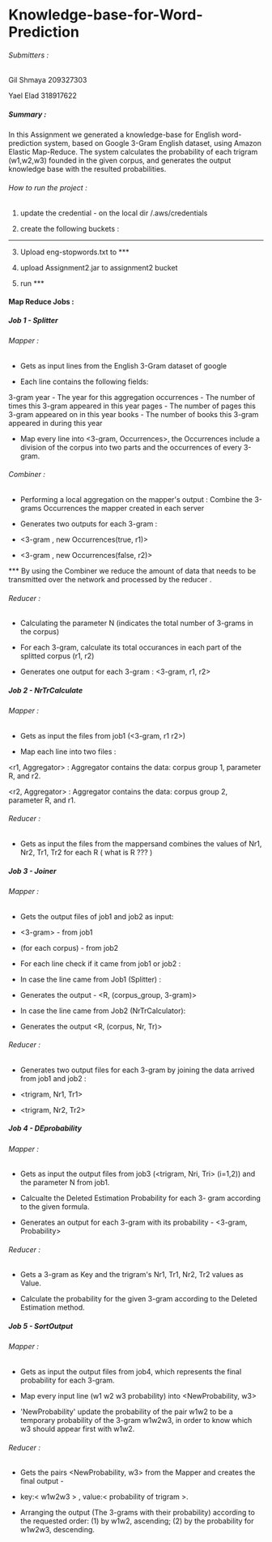 # Knowledge-base-for-Word-Prediction

###### Submitters :

Gil Shmaya 209327303

Yael Elad 318917622


##### Summary :
In this Assignment we generated a knowledge-base for English word-prediction system, based on Google 3-Gram English dataset, using Amazon Elastic Map-Reduce. 
The system calculates the probability of each trigram (w1,w2,w3) founded in the given corpus, and generates the output knowledge base with the resulted probabilities.


###### How to run the project :

1. update the credential - on the local dir /.aws/credentials

2. create the following buckets :

*** 

3. Upload eng-stopwords.txt to  ***

3. upload Assignment2.jar to assignment2 bucket

4. run ***

#### Map Reduce Jobs :

##### Job 1 - Splitter 

###### Mapper :

- Gets as input lines from the English 3-Gram dataset of google 

* Each line contains the following fields:

3-gram 
year - The year for this aggregation
occurrences - The number of times this 3-gram appeared in this year
pages - The number of pages this 3-gram appeared on in this year
books - The number of books this 3-gram appeared in during this year

- Map every line into <3-gram, Occurrences>, the Occurrences include a division of the corpus into two parts and the occurrences of every 3-gram.

###### Combiner : 

- Performing a local aggregation on the mapper's output : Combine the 3-grams Occurrences the mapper created in each server

- Generates two outputs for each 3-gram :

* <3-gram , new Occurrences(true, r1)> 

* <3-gram , new Occurrences(false, r2)> 

*** By using the Combiner we reduce the amount of data that needs to be transmitted over the network and processed by the reducer .

###### Reducer :

- Calculating the parameter N (indicates the total number of 3-grams in the corpus)

- For each 3-gram, calculate its total occurances in each part of the splitted corpus (r1, r2) 

- Generates one output for each 3-gram : <3-gram, r1, r2>


##### Job 2 - NrTrCalculate 
 
###### Mapper :

- Gets as input the files from job1 (<3-gram, r1 r2>)

- Map each line into two files :

<r1, Aggregator> : Aggregator contains the data: corpus group 1, parameter R, and r2.

<r2, Aggregator> : Aggregator contains the data: corpus group 2, parameter R, and r1.

###### Reducer :

- Gets as input the files from the mappersand combines the values of Nr1, Nr2, Tr1, Tr2 for each R ( what is R ??? )


##### Job 3 - Joiner 

###### Mapper :

- Gets the output files of job1 and job2 as input: 

* <3-gram> <r1> <r2>  - from job1 

* <R> <Nr> <Tr> (for each corpus) - from job2

- For each line check if it came from job1 or job2 :

* In case the line came from Job1 (Splitter) :

- Generates the output - <R, (corpus_group, 3-gram)>
 
* In case the line came from Job2 (NrTrCalculator):

- Generates the output <R, (corpus, Nr, Tr)>

###### Reducer :

- Generates two output files for each 3-gram by joining the data arrived from job1 and job2 :

* <trigram, Nr1, Tr1> 

* <trigram, Nr2, Tr2>


##### Job 4 - DEprobability

###### Mapper :

- Gets as input the output files from job3 (<trigram, Nri, Tri> (i=1,2)) and the parameter N from job1.

- Calcualte the Deleted Estimation Probability for each 3- gram according to the given formula.

- Generates an output for each 3-gram with its probability - <3-gram, Probability>

###### Reducer :

- Gets a 3-gram as Key and the trigram's Nr1, Tr1, Nr2, Tr2 values as Value.

- Calculate the probability for the given 3-gram according to the Deleted Estimation method.


##### Job 5 - SortOutput 

###### Mapper :

- Gets as input the output files from job4, which represents the final probability for each 3-gram.

- Map every input line (w1 w2 w3 probability) into <NewProbability, w3>

* 'NewProbability' update the probability of the pair w1w2 to be a temporary probability of the 3-gram w1w2w3, in order to know which w3 should appear first with w1w2.

###### Reducer :

- Gets the pairs <NewProbability, w3> from the Mapper and creates the final output -
* key:< w1w2w3 > , value:< probability of trigram >.

* Arranging the output (The 3-grams with their probability) according to the requested order: (1) by w1w2, ascending; (2) by the probability for w1w2w3, descending.

